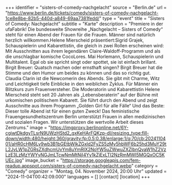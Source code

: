 +++
identifier = "sisters-of-comedy-nachgelacht"
source = "Berlin.de"
url = "https://www.berlin.de/tickets/comedy/sisters-of-comedy-nachgelacht-1ce8e8be-82b5-440d-a849-69aa7381fedd/"
type = "event"
title = "Sisters of Comedy: Nachgelacht"
subtitle = "Karte"
description = "Premiere in der ufaFabrik! Die bundesweite Showreihe „Nachgelacht – Sisters of Comedy“ steht für einen Abend der Frauen für die Frauen. Männer sind natürlich herzlich willkommen.Helene Mierscheid präsentiert:Sigrid Grajek, Schauspielerin und Kabarettistin, die gleich in zwei Rollen erscheinen wird: Mit Ausschnitten aus ihrem legendären Claire-Waldoff-Programm und als die unschlagbar komische CocoLores. Mai Horlemann, Schauspielerin und Multitalent. Egal ob sie spricht singt oder spottet, sie ist einfach brillant. Birgit Breuer: Quatsch machen oder ernsthaft singen? Birgit Breuer hat die Stimme und den Humor um beides zu können und das so richtig gut. Claudia Clarin ist die Newcomerin des Abends. Sie gibt mit Charme, Witz und Leichtigkeit tiefe Einblicke in den weiblichen Zyklus. Für Männer ein Blitzkurs zum Frauenversteher. Die Moderatorin und Kabarettistin Helene Mierscheid steht seit 20 Jahren als „Lebensberaterin“ auf der Bühne mit urkomischen politischem Kabarett. Sie führt durch den Abend und zeigt Ausschnitte aus ihrem Programm „Golden Girl für alle Fälle“ Und das Beste: Dieser tolle Abend ist für einen guten Zweck! Das feministische Frauengesundheitszentrum Berlin unterstützt Frauen in allen medizinischen und sozialen Fragen. Wir unterstützen die wertvolle Arbeit dieses Zentrums."
image = "https://imgproxy.berlinonline.net/6Y-cgiwtDkdgyTLsrN9UWzHStd2_gxKeHArFQKzp-dI/resizing_type:fill-down/width:480/height:360/gravity:fp:0.5:0.38/enlarge:1/q:70/cb:2024110401/aHR0cHM6Ly9wb3B1bGEtbWlkZGxld2FyZS5zMy5hbWF6b25hd3MuY29tL2JvLW1pZGRsZXdhcmUvYm8uYmRlX2NoYW5uZWwuZXZlbnQvaW1hZ2VzLzE3LzMzYWYyNGJmLTcwNmMtNjI4Yy1kZjExLTI2NzRmMWI5MGQxOC5KUEc.jpg"
image_bucket = "https://storage.googleapis.com/fem-readup.appspot.com/sisters-of-comedy-nachgelacht.webp"
category = "Comedy"
organizer = "Montag, 04. November 2024, 20:00 Uhr"
updated = "2024-11-04T00:42:09.000"
languages = []
[contact]
[location]
+++